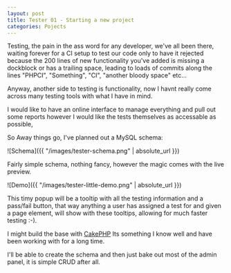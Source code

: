 ```yaml
---
layout: post
title: Tester 01 - Starting a new project 
categories: Pojects
---
```


Testing, the pain in the ass word for any developer, we've all been there, waiting forever for a CI setup to test our code only to have it rejected because the 200 lines of new functionality you've added is missing a dockblock or has a trailing space, leading 
to loads of commits along the lines "PHPCI", "Something", "CI", "another bloody space" etc...

Anyway, another side to testing is functionality, now I havnt really come across many testing tools with what I have in mind.

I would like to have an online interface to manage everything and pull out some reports however I would like the tests themselves as accessable as possible,

So Away things go, I've planned out a MySQL schema:

![Schema]({{ "/images/tester-schema.png" | absolute_url }})

Fairly simple schema, nothing fancy, however the magic comes with the live preview.


![Demo]({{ "/images/tester-little-demo.png" | absolute_url }})

This timy popup will be a tooltip with all the testing information and a pass/fail button, that way anything a user has assigned a test for and given a page element, will show with these tooltips, allowing for much faster testing :-).

I might build the base with [CakePHP](https://cakephp.org/) Its something I know well and have been working with for a long time.

I'll be able to create the schema and then just bake out most of the admin panel, it is simple CRUD after all.
